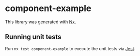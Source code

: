 # component-example

This library was generated with [Nx](https://nx.dev).

## Running unit tests

Run `nx test component-example` to execute the unit tests via [Jest](https://jestjs.io).
